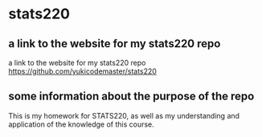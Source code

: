 # stats220

## a link to the website for my stats220 repo

a link to the website for my stats220 repo https://github.com/yukicodemaster/stats220

## some information about the purpose of the repo

This is my homework for STATS220, as well as my understanding and application of the knowledge of this course.
